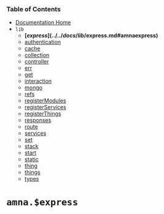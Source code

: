 <!-- -toc- -->
### Table of Contents

- [Documentation Home](../../../../#documentation)
- `lib`
    - **[$express](../../docs/lib/$express.md#amnaexpress)**
    - [authentication](../../docs/lib/authentication.md#amnaauthentication)
    - [cache](../../docs/lib/cache.md#amnacache)
    - [collection](../../docs/lib/collection.md#amnacollection)
    - [controller](../../docs/lib/controller.md#amnacontroller)
    - [err](../../docs/lib/err.md#amnaerr)
    - [get](../../docs/lib/get.md#amnaget)
    - [interaction](../../docs/lib/interaction.md#amnainteraction)
    - [mongo](../../docs/lib/mongo.md#amnamongo)
    - [refs](../../docs/lib/refs.md#amnarefs)
    - [registerModules](../../docs/lib/registerModules.md#amnaregistermodules)
    - [registerServices](../../docs/lib/registerServices.md#amnaregisterservices)
    - [registerThings](../../docs/lib/registerThings.md#amnaregisterthings)
    - [responses](../../docs/lib/responses.md#amnaresponses)
    - [route](../../docs/lib/route.md#amnaroute)
    - [services](../../docs/lib/services.md#amnaservices)
    - [set](../../docs/lib/set.md#amnaset)
    - [stack](../../docs/lib/stack.md#amnastack)
    - [start](../../docs/lib/start.md#amnastart)
    - [static](../../docs/lib/static.md#amnastatic)
    - [thing](../../docs/lib/thing.md#amnathing)
    - [things](../../docs/lib/things.md#amnathings)
    - [types](../../docs/lib/types.md#amnatypes)

<!-- - -->

<!-- -title- -->
# `amna.$express`

<!-- - -->
